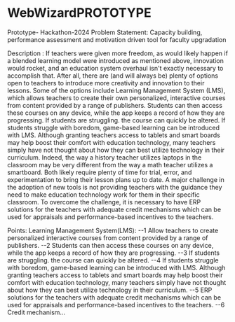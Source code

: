 # WebWizardPROTOTYPE
Prototype- Hackathon-2024
Problem Statement: Capacity building, performance assessment and motivation driven tool for faculty upgradation


Description : If teachers were given more freedom, as would likely happen if a blended learning model were introduced as mentioned above, innovation would rocket, and an education system overhaul isn't exactly necessary to accomplish that. After all, there are (and will always be) plenty of options open to teachers to introduce more creativity and innovation to their lessons. Some of the options include Learning Management System (LMS), which allows teachers to create their own personalized, interactive courses from content provided by a range of publishers. Students can then access these courses on any device, while the app keeps a record of how they are progressing. If students are struggling. the course can quickly be altered. If students struggle with boredom, game-based learning can be introduced with LMS. Although granting teachers access to tablets and smart boards may help boost their comfort with education technology, many teachers simply have not thought about how they can best utilize technology in their curriculum. Indeed, the way a history teacher utilizes laptops in the classroom may be very different from the way a math teacher utilizes a smartboard. Both likely require plenty of time for trial, error, and experimentation to bring their lesson plans up to date. A major challenge in the adoption of new tools is not providing teachers with the guidance they need to make education technology work for them in their specific classroom. To overcome the challenge, it is necessary to have ERP solutions for the teachers with adequate credit mechanisms which can be used for appraisals and performance-based incentives to the teachers.

Points:
    Learning Management System(LMS):
        --1 Allow teachers to create personalized interactive courses from content provided by a range of publishers.
        --2 Students can then access these courses on any device, while the app keeps a record of how they are progressing.
        --3 If students are struggling. the course can quickly be altered.
        --4 If students struggle with boredom, game-based learning can be introduced with LMS. Although granting teachers access to tablets and smart boards may help boost their comfort with education technology, many teachers simply have not thought about how they can best utilize technology in their curriculum.
        --5  ERP solutions for the teachers with adequate credit mechanisms which can be used for appraisals and performance-based incentives to the teachers.
        --6 Credit mechanism...
        